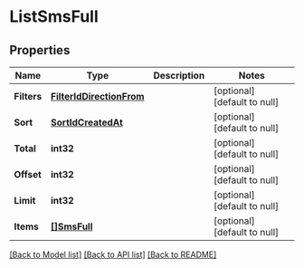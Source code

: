# ListSmsFull

## Properties
Name | Type | Description | Notes
------------ | ------------- | ------------- | -------------
**Filters** | [**FilterIdDirectionFrom**](FilterIdDirectionFrom.md) |  | [optional] [default to null]
**Sort** | [**SortIdCreatedAt**](SortIdCreatedAt.md) |  | [optional] [default to null]
**Total** | **int32** |  | [optional] [default to null]
**Offset** | **int32** |  | [optional] [default to null]
**Limit** | **int32** |  | [optional] [default to null]
**Items** | [**[]SmsFull**](SmsFull.md) |  | [optional] [default to null]

[[Back to Model list]](../README.md#documentation-for-models) [[Back to API list]](../README.md#documentation-for-api-endpoints) [[Back to README]](../README.md)


